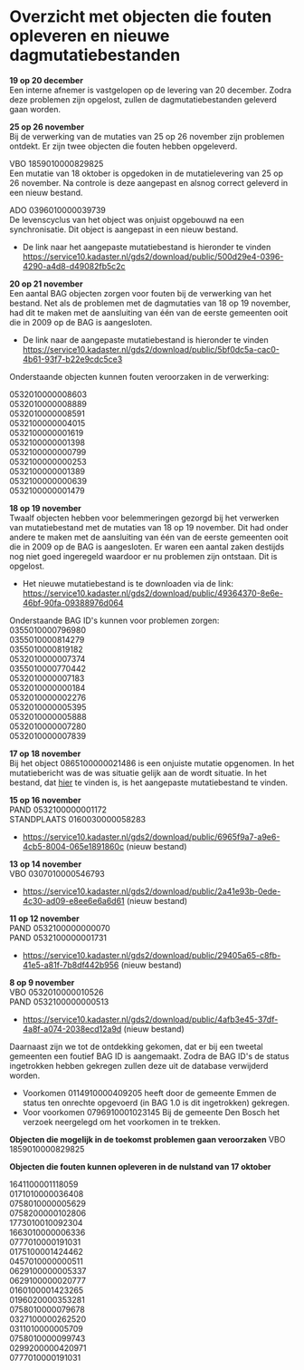 
#  Overzicht met objecten die fouten opleveren en nieuwe dagmutatiebestanden

__19 op 20 december__  
Een interne afnemer is vastgelopen op de levering van 20 december. Zodra deze problemen zijn opgelost, zullen de dagmutatiebestanden geleverd gaan worden.

__25 op 26 november__   
Bij de verwerking van de mutaties van 25 op 26 november zijn problemen ontdekt. Er zijn twee objecten die fouten hebben opgeleverd.  

VBO 1859010000829825  
Een mutatie van 18 oktober is opgedoken in de mutatielevering van 25 op 26 november. Na controle is deze aangepast en alsnog correct geleverd in een nieuw bestand.  

ADO 0396010000039739  
De levenscyclus van het object was onjuist opgebouwd na een synchronisatie. Dit object is aangepast in een nieuw bestand.  
  
- De link naar het aangepaste mutatiebestand is hieronder te vinden  
https://service10.kadaster.nl/gds2/download/public/500d29e4-0396-4290-a4d8-d49082fb5c2c  

__20 op 21 november__  
Een aantal BAG objecten zorgen voor fouten bij de verwerking van het bestand. Net als de problemen met de dagmutaties van 18 op 19 november, had dit te maken met de aansluiting van één van de eerste gemeenten ooit die in 2009 op de BAG is aangesloten.  
  
- De link naar de aangepaste mutatiebestand is hieronder te vinden  
https://service10.kadaster.nl/gds2/download/public/5bf0dc5a-cac0-4b61-93f7-b22e9cdc5ce3   
  
Onderstaande objecten kunnen fouten veroorzaken in de verwerking:  

0532010000008603  
0532010000008889  
0532010000008591  
0532100000004015  
0532100000001619  
0532100000001398  
0532100000000799  
0532100000000253  
0532100000001389  
0532100000000639  
0532100000001479

__18 op 19 november__  
Twaalf objecten hebben voor belemmeringen gezorgd bij het verwerken van mutatiebestand met de mutaties van 18 op 19 november. Dit had onder andere te maken met de aansluiting van één van de eerste gemeenten ooit die in 2009 op de BAG is aangesloten. Er waren een aantal zaken destijds nog niet goed ingeregeld waardoor er nu problemen zijn ontstaan. Dit is opgelost.  

- Het nieuwe mutatiebestand is te downloaden via de link:  
https://service10.kadaster.nl/gds2/download/public/49364370-8e6e-46bf-90fa-09388976d064 
  
Onderstaande BAG ID's kunnen voor problemen zorgen:  
0355010000796980  
0355010000814279  
0355010000819182  
0532010000007374  
0355010000770442  
0532010000007183  
0532010000000184  
0532010000002276  
0532010000005395  
0532010000005888  
0532010000007280  
0532010000007839

__17 op 18 november__  
Bij het object 0865100000021486 is een onjuiste mutatie opgenomen. In het mutatiebericht was de was situatie gelijk aan de wordt situatie. In het bestand, dat [hier](https://github.com/kadaster/bag-leveranciers/blob/master/BAG%20mutatie%20perikelen/DNLDLXAM02-648756-5056276-17112019-18112019.zip)  te vinden is, is het aangepaste mutatiebestand te vinden.

__15 op 16 november__  
PAND 0532100000001172  
STANDPLAATS 0160030000058283 
- https://service10.kadaster.nl/gds2/download/public/6965f9a7-a9e6-4cb5-8004-065e1891860c (nieuw bestand)

__13 op 14 november__  
VBO 0307010000546793 
- https://service10.kadaster.nl/gds2/download/public/2a41e93b-0ede-4c30-ad09-e8ee6e6a6d61 (nieuw bestand)

__11 op 12 november__  
PAND 0532100000000070  
PAND 0532100000001731  
- https://service10.kadaster.nl/gds2/download/public/29405a65-c8fb-41e5-a81f-7b8df442b956 (nieuw bestand)

__8 op 9 november__  
VBO 0532010000010526  
PAND 0532100000000513
- https://service10.kadaster.nl/gds2/download/public/4afb3e45-37df-4a8f-a074-2038ecd12a9d (nieuw bestand)

Daarnaast zijn we tot de ontdekking gekomen, dat er bij een tweetal gemeenten een foutief BAG ID is aangemaakt. Zodra de BAG ID's de status ingetrokken hebben gekregen zullen deze uit de database verwijderd worden. 
- Voorkomen 0114910000409205 heeft door de gemeente Emmen de status ten onrechte opgevoerd (in BAG 1.0 is dit ingetrokken) gekregen.
- Voor voorkomen 0796910001023145 Bij de gemeente Den Bosch het verzoek neergelegd om het voorkomen in te trekken.

__Objecten die mogelijk in de toekomst problemen gaan veroorzaken__ 
VBO 1859010000829825

__Objecten die fouten kunnen opleveren in de nulstand van 17 oktober__  

1641100001118059  
0171010000036408  
0758010000005629  
0758200000102806  
1773010010092304  
1663010000006336  
0777010000191031  
0175100001424462  
0457010000000511  
0629100000005337  
0629100000020777  
0160100001423265  
0196020000353281  
0758010000079678  
0327100000262520  
0311010000005709  
0758010000099743  
0299200000420971  
0777010000191031
